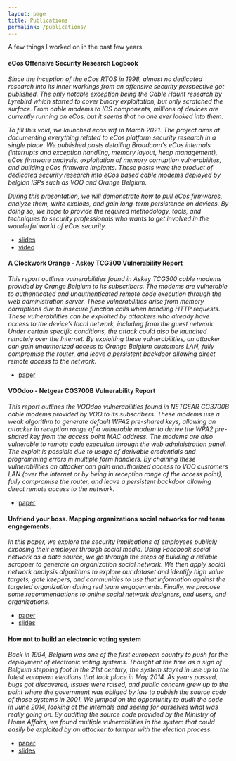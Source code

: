 ```yaml
---
layout: page
title: Publications
permalink: /publications/
---
```


A few things I worked on in the past few years.

#### eCos Offensive Security Research Logbook

*Since the inception of the eCos RTOS in 1998, almost no dedicated research into its inner workings from an offensive security perspective got published. The only notable exception being the Cable Haunt research by Lyrebird which started to cover binary exploitation, but only scratched the surface. From cable modems to ICS components, millions of devices are currently running on eCos, but it seems that no one ever looked into them.*

*To fill this void, we launched ecos.wtf in March 2021. The project aims at documenting everything related to eCos platform security research in a single place. We published posts detailing Broadcom's eCos internals (interrupts and exception handling, memory layout, heap management), eCos firmware analysis, exploitation of memory corruption vulnerabilites, and building eCos firmware implants. These posts were the product of dedicated security research into eCos based cable modems deployed by belgian ISPs such as VOO and Orange Belgium.*

*During this presentation, we will demonstrate how to pull eCos firmwares, analyze them, write exploits, and gain long-term persistence on devices. By doing so, we hope to provide the required methodology, tools, and techniques to security professionals who wants to get involved in the wonderful world of eCos security.*

* [slides]({{site.url}}/assets/qkaiser_brucon_ecos.pdf)
* [video](https://www.youtube.com/watch?v=K1FVf2xta-4)

#### A Clockwork Orange - Askey TCG300 Vulnerability Report

*This report outlines vulnerabilities found in Askey TCG300 cable modems provided by Orange Belgium to its subscribers. The modems are vulnerable to authenticated and unauthenticated remote code execution through the web administration server. These vulnerabilities arise from memory corruptions due to insecure function calls when handling HTTP requests. These vulnerabilities can be exploited by attackers who already have access to the device’s local network, including from the guest network. Under certain specific conditions, the attack could also be launched remotely over the Internet. By exploiting these vulnerabilities, an attacker can gain unauthorized access to Orange Belgium customers LAN, fully compromise the router, and leave a persistent backdoor allowing direct remote access to the network.*

* [paper]({{site.url}}/assets/qkaiser_orange_askey_tcg300_vuln_report.pdf)

#### VOOdoo - Netgear CG3700B Vulnerability Report

*This report outlines the VOOdoo vulnerabilities found in NETGEAR CG3700B cable modems provided by VOO to its subscribers. These modems use a weak algorithm to generate default WPA2 pre-shared keys, allowing an attacker in reception range of a vulnerable modem to derive the WPA2 pre-shared key from the access point MAC address. The modems are also vulnerable to remote code execution through the web administration panel. The exploit is possible due to usage of derivable credentials and programming errors in multiple form handlers. By chaining these vulnerabilities an attacker can gain unauthorized access to VOO customers LAN (over the Internet or by being in reception range of the access point), fully compromise the router, and leave a persistent backdoor allowing direct remote access to the network.*

* [paper]({{site.url}}/assets/qkaiser_voodoo_2021.pdf)

#### Unfriend your boss. Mapping organizations social networks for red team engagements.

*In this paper, we explore the security implications of employees publicly exposing their employer through
social media. Using Facebook social network as a data source, we go through the steps of building a
reliable scrapper to generate an organization social network. We then apply social network analysis
algorithms to explore our dataset and identify high value targets, gate keepers, and communities to use
that information against the targeted organization during red team engagements. Finally, we propose
some recommendations to online social network designers, end users, and organizations.*

* [paper]({{site.url}}/assets/unfriend_your_boss_2016_qkaiser.pdf)
* [slides]({{site.url}}/assets/hamburgside2016_unfriend_your_boss_qkaiser.pdf)

####  How not to build an electronic voting system

*Back in 1994, Belgium was one of the first european country to push for the deployment of electronic voting systems. Thought at the time as a sign of Belgium stepping foot in the 21st century, the system stayed in use up to the latest european elections that took place in May 2014. As years passed, bugs got discovered, issues were raised, and public concern grew up to the point where the government was obliged by law to publish the source code of those systems in 2001. We jumped on the opportunity to audit the code in June 2014, looking at the internals and seeing for ourselves what was really going on. By auditing the source code provided by the Ministry of Home Affairs, we found multiple vulnerabilities in the system that could easily be exploited by an attacker to tamper with the election process.*

* [paper]({{site.url}}/assets/how_not_to_build_an_evoting_system_2015_qkaiser.pdf)
* [slides]({{site.url}}/assets/hacklu2015_how_not_to_build_an_evoting_system_qkaiser.pdf)

